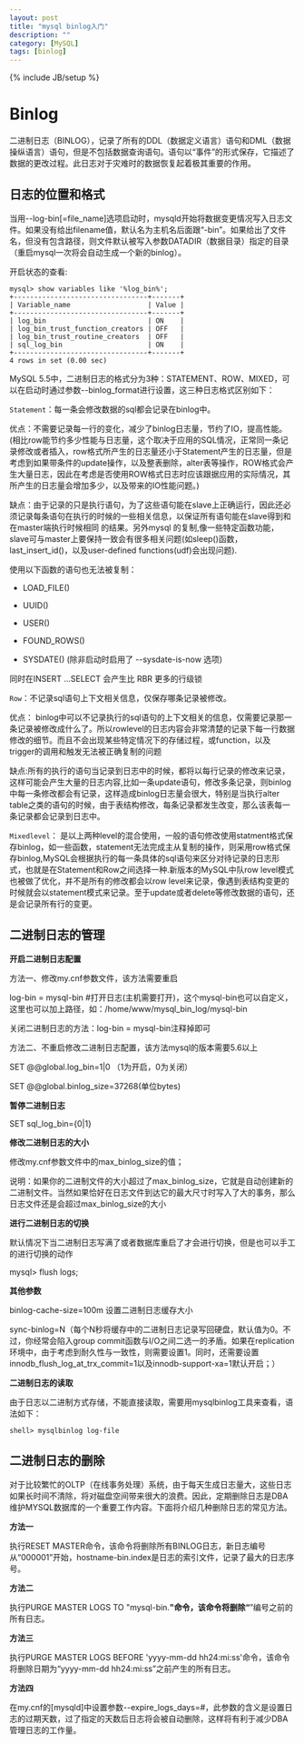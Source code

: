 ```yaml
---
layout: post
title: "mysql binlog入门"
description: ""
category: [MySQL]
tags: [binlog]
---
```

{% include JB/setup %}

# Binlog

二进制日志（BINLOG），记录了所有的DDL（数据定义语言）语句和DML（数据操纵语言）语句，但是不包括数据查询语句。语句以“事件”的形式保存，它描述了数据的更改过程。此日志对于灾难时的数据恢复起着极其重要的作用。

## 日志的位置和格式

当用--log-bin[=file_name]选项启动时，mysqld开始将数据变更情况写入日志文件。如果没有给出filename值，默认名为主机名后面跟“-bin”。如果给出了文件名，但没有包含路径，则文件默认被写入参数DATADIR（数据目录）指定的目录（重启mysql一次将会自动生成一个新的binlog）。

开启状态的查看:

```
mysql> show variables like '%log_bin%';
+---------------------------------+-------+
| Variable_name                   | Value |
+---------------------------------+-------+
| log_bin                         | ON    |
| log_bin_trust_function_creators | OFF   |
| log_bin_trust_routine_creators  | OFF   |
| sql_log_bin                     | ON    |
+---------------------------------+-------+
4 rows in set (0.00 sec)
```

MySQL 5.5中，二进制日志的格式分为3种：STATEMENT、ROW、MIXED，可以在启动时通过参数--binlog_format进行设置，这三种日志格式区别如下：

`Statement`：每一条会修改数据的sql都会记录在binlog中。

优点：不需要记录每一行的变化，减少了binlog日志量，节约了IO，提高性能。(相比row能节约多少性能与日志量，这个取决于应用的SQL情况，正常同一条记录修改或者插入，row格式所产生的日志量还小于Statement产生的日志量，但是考虑到如果带条件的update操作，以及整表删除，alter表等操作，ROW格式会产生大量日志，因此在考虑是否使用ROW格式日志时应该跟据应用的实际情况，其所产生的日志量会增加多少，以及带来的IO性能问题。)

缺点：由于记录的只是执行语句，为了这些语句能在slave上正确运行，因此还必须记录每条语句在执行的时候的一些相关信息，以保证所有语句能在slave得到和在master端执行时候相同 的结果。另外mysql 的复制,像一些特定函数功能，slave可与master上要保持一致会有很多相关问题(如sleep()函数， last_insert_id()，以及user-defined functions(udf)会出现问题).

使用以下函数的语句也无法被复制：

* LOAD_FILE()

* UUID()

* USER()

* FOUND_ROWS()

* SYSDATE() (除非启动时启用了 --sysdate-is-now 选项)

同时在INSERT ...SELECT 会产生比 RBR 更多的行级锁

`Row`：不记录sql语句上下文相关信息，仅保存哪条记录被修改。

优点： binlog中可以不记录执行的sql语句的上下文相关的信息，仅需要记录那一条记录被修改成什么了。所以rowlevel的日志内容会非常清楚的记录下每一行数据修改的细节。而且不会出现某些特定情况下的存储过程，或function，以及trigger的调用和触发无法被正确复制的问题

缺点:所有的执行的语句当记录到日志中的时候，都将以每行记录的修改来记录，这样可能会产生大量的日志内容,比如一条update语句，修改多条记录，则binlog中每一条修改都会有记录，这样造成binlog日志量会很大，特别是当执行alter table之类的语句的时候，由于表结构修改，每条记录都发生改变，那么该表每一条记录都会记录到日志中。

`Mixedlevel`： 是以上两种level的混合使用，一般的语句修改使用statment格式保存binlog，如一些函数，statement无法完成主从复制的操作，则采用row格式保存binlog,MySQL会根据执行的每一条具体的sql语句来区分对待记录的日志形式，也就是在Statement和Row之间选择一种.新版本的MySQL中队row level模式也被做了优化，并不是所有的修改都会以row level来记录，像遇到表结构变更的时候就会以statement模式来记录。至于update或者delete等修改数据的语句，还是会记录所有行的变更。



## 二进制日志的管理

**开启二进制日志配置**

方法一、修改my.cnf参数文件，该方法需要重启

log-bin = mysql-bin #打开日志(主机需要打开)，这个mysql-bin也可以自定义，这里也可以加上路径，如：/home/www/mysql_bin_log/mysql-bin

关闭二进制日志的方法：log-bin = mysql-bin注释掉即可
 

方法二、不重启修改二进制日志配置，该方法mysql的版本需要5.6以上

SET @@global.log_bin=1|0  （1为开启，0为关闭）

SET @@global.binlog_size=37268(单位bytes)

**暂停二进制日志**

SET sql_log_bin={0|1}

**修改二进制日志的大小**

修改my.cnf参数文件中的max_binlog_size的值；

说明：如果你的二进制文件的大小超过了max_binlog_size，它就是自动创建新的二进制文件。当然如果恰好在日志文件到达它的最大尺寸时写入了大的事务，那么日志文件还是会超过max_binlog_size的大小

**进行二进制日志的切换**

默认情况下当二进制日志写满了或者数据库重启了才会进行切换，但是也可以手工的进行切换的动作

mysql> flush logs;

**其他参数**

binlog-cache-size=100m 设置二进制日志缓存大小

sync-binlog=N（每个N秒将缓存中的二进制日志记录写回硬盘，默认值为0。不过，你经常会陷入group commit函数与I/O之间二选一的矛盾。如果在replication环境中，由于考虑到耐久性与一致性，则需要设置1。同时，还需要设置innodb_flush_log_at_trx_commit=1以及innodb-support-xa=1默认开启；）

**二进制日志的读取**

由于日志以二进制方式存储，不能直接读取，需要用mysqlbinlog工具来查看，语法如下：

```
shell> mysqlbinlog log-file
```

## 二进制日志的删除

对于比较繁忙的OLTP（在线事务处理）系统，由于每天生成日志量大，这些日志如果长时间不清除，将对磁盘空间带来很大的浪费。因此，定期删除日志是DBA维护MYSQL数据库的一个重要工作内容。下面将介绍几种删除日志的常见方法。

**方法一**

执行RESET MASTER命令，该命令将删除所有BINLOG日志，新日志编号从“000001”开始，hostname-bin.index是日志的索引文件，记录了最大的日志序号。

**方法二**

执行PURGE MASTER LOGS TO "mysql-bin.******"命令，该命令将删除“******”编号之前的所有日志。

**方法三**

执行PURGE MASTER LOGS BEFORE 'yyyy-mm-dd hh24:mi:ss'命令，该命令将删除日期为“yyyy-mm-dd hh24:mi:ss”之前产生的所有日志。

**方法四**

在my.cnf的[mysqld]中设置参数--expire_logs_days=#，此参数的含义是设置日志的过期天数，过了指定的天数后日志将会被自动删除，这样将有利于减少DBA管理日志的工作量。
